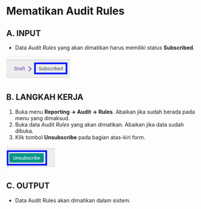 # Mematikan Audit Rules

## A. INPUT

* Data *Audit Rules* yang akan dimatikan harus memiliki status **Subscribed**.

![](../img/audit-rules/status-input-subscribed.png)

## B. LANGKAH KERJA

1. Buka menu **Reporting -> Audit -> Rules**. Abaikan jika sudah berada pada menu yang dimaksud.
2. Buka data *Audit Rules* yang akan dimatikan. Abaikan jika data sudah dibuka.
3. Klik tombol **Unsubscribe** pada bagian atas-kiri form.

![](../img/audit-rules/tombol-unsubscribe.png)

## C. OUTPUT

* Data Audit Rules akan dimatikan dalam sistem.
